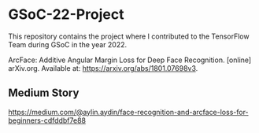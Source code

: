 # GSoC-22-Project
This repository contains the project where I contributed to the TensorFlow Team during GSoC in the year 2022.


ArcFace: Additive Angular Margin Loss for Deep Face
Recognition. [online] arXiv.org. Available at:
<https://arxiv.org/abs/1801.07698v3>.

## Medium Story
https://medium.com/@aylin.aydin/face-recognition-and-arcface-loss-for-beginners-cdfddbf7e88
